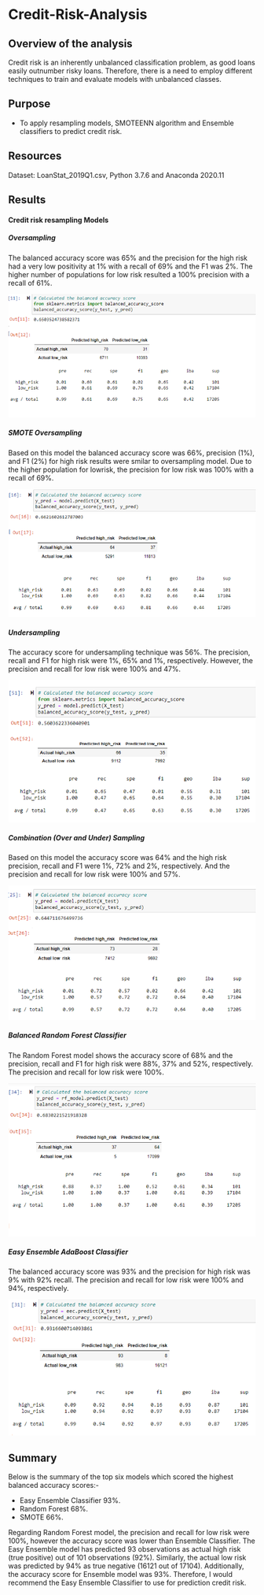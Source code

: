 # Credit-Risk-Analysis

## Overview of the analysis 

Credit risk is an inherently unbalanced classification problem, as good loans easily outnumber risky loans.
Therefore, there is a need to employ different techniques to train and evaluate models with unbalanced classes.

## Purpose 

- To apply resampling models, SMOTEENN algorithm and Ensemble classifiers to predict credit risk. 

## Resources 

Dataset: LoanStat_2019Q1.csv,
Python 3.7.6 and Anaconda 2020.11 

## Results

#### Credit risk resampling Models

##### Oversampling 

The balanced accuracy score was 65% and the precision for the high risk had a very low positivity at 1% with a 
recall of 69% and the F1 was 2%. The higher number of populations for low risk resulted a 100% precision with a recall of 61%. 

![](Oversampling.png)

##### SMOTE Oversampling 

Based on this model the balanced accuracy score was 66%, precision (1%), and F1 (2%) for high risk results were 
smilar to oversampling model. Due to the higher population for lowrisk, the precision for low risk was 100% with a recall of 69%. 

![](SMOTE.png)

##### Undersampling 

The accuracy score for undersampling technique was 56%. The precision, recall and F1 for high risk were 1%, 65% and 1%, respectively. 
However, the precision and recall for low risk were 100% and 47%. 

![](Undersampling.png)

##### Combination (Over and Under) Sampling

Based on this model the accuracy score was 64% and the high risk precision, recall and F1 were 1%, 72% and 2%, respectively. 
And the precision and recall for low risk were 100% and 57%. 

![](Combination.png)

##### Balanced Random Forest Classifier

The Random Forest model shows the accuracy score of 68% and the precision, recall and F1 for high risk were 88%, 37% and 52%, respectively. 
The precision and recall for low risk were 100%. 

![](RandomForest.png)

##### Easy Ensemble AdaBoost Classifier

The balanced accuracy score was 93% and the precision for high risk was 9% with 92% recall. 
The precision and recall for low risk were 100% and 94%, respectively. 

![](Ensemble.png)

## Summary

Below is the summary of the top six models which scored the highest balanced accuracy scores:- 
- Easy Ensemble Classifier 93%.
- Random Forest 68%.
- SMOTE 66%.

Regarding Random Forest model, the precision and recall for low risk were 100%, however the accuracy score was 
lower than Ensemble Classifier. The Easy Ensemble model has predicted 93 observations as actual high risk (true positive) 
out of 101 observations (92%). Similarly, the actual low risk was predicted by 94% as true negative (16121 out of 17104).
Additionally, the accuracy score for Ensemble model was 93%. Therefore, I would recommend the Easy Ensemble Classifier
to use for prediction credit risk.  
